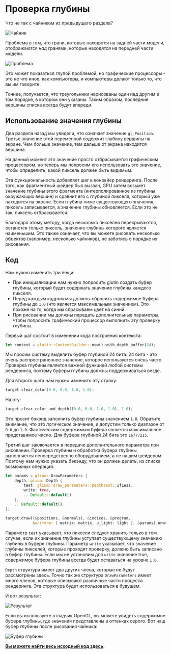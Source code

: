 # Проверка глубины

Что не так с чайником из предыдущего раздела?

![Чайник](../tuto-08-result.png)

Проблема в том, что грани, которые находятся на задней части модели, отображаются *над* гранями, которые находятся на передней части модели.

![Проблема](../tuto-09-problem.png)

Это может показаться глупой проблемой, но графические процессоры - это не что иное, как компьютеры, и компьютеры делают только то, что вы им говорите.

Точнее, получается, что треугольники нарисованы один над другим в том порядке, в котором они указаны. Таким образом, последние вершины списка всегда будут впереди.

## Использование значения глубины

Два раздела назад мы увидели, что означает значение `gl_Position`. Третье значение этой переменной содержит глубину вершины на экране. Чем больше значение, тем дальше от экрана находится вершина.

На данный момент это значение просто отбрасывается графическим процессором, но теперь мы попросим его использовать это значение, чтобы определить, какой пиксель должен быть видимым.

Эта функциональность добавляет шаг в конвейер рендеринга. После того, как фрагментный шейдер был вызван, GPU затем возьмет значение глубины этого фрагмента (интерполированное из глубины окружающих вершин) и сравнит его с глубиной пикселя, который уже находится на экране. Если глубина ниже существующего значения, пиксель записывается, а значение глубины обновляется. Если это не так, пиксель отбрасывается.

Благодаря этому методу, когда несколько пикселей перекрываются, останется только пиксель, значение глубины которого является наименьшим. Это также означает, что вы можете рисовать несколько объектов (например, несколько чайников), не заботясь о порядке их рисования.

## Код

Нам нужно изменить три вещи:

 - При инициализации нам нужно попросить glutin создать буфер глубины, который будет содержать значение глубины каждого пикселя.
 - Перед каждым кадром мы должны сбросить содержимое буфера глубины до `1.0` (что является максимальным значением). Это похоже на то, когда мы сбрасываем цвет на синий.
 - При рисовании мы должны передать дополнительные параметры, чтобы попросить графический процессор выполнить эту проверку глубины.

Первый шаг состоит в изменении кода построения контекста:

```rust
let context = glutin::ContextBuilder::new().with_depth_buffer(24);
```

Мы просим систему выделить буфер глубиной 24 бита. 24 бита - это очень распространенное значение, которое используется очень часто. Проверка глубины является важной функцией любой системы рендеринга, поэтому буферы глубины должны поддерживаться везде.

Для второго шага нам нужно изменить эту строку:

```rust
target.clear_color(0.0, 0.0, 1.0, 1.0);
```

На эту:

```rust
target.clear_color_and_depth((0.0, 0.0, 1.0, 1.0), 1.0);
```

Это просит бэкэнд заполнить буфер глубины значением `1.0`. Обратите внимание, что это *логическое* значение, и допустим только диапазон от `0.0` до `1.0`. Фактическим содержимым буфера является максимальное представимое число. Для буфера глубиной 24 бита это `16777215`.

Третий шаг заключается в передаче дополнительного параметра при рисовании. Проверка глубины и обработка буфера глубины выполняется непосредственно оборудованием, а не нашим шейдером. Поэтому нам нужно указать бэкэнду, что он должен делать, из списка возможных операций.

```rust
let params = glium::DrawParameters {
    depth: glium::Depth {
        test: glium::draw_parameters::DepthTest::IfLess,
        write: true,
        .. Default::default()
    },
    .. Default::default()
};

target.draw((&positions, &normals), &indices, &program,
            &uniform! { matrix: matrix, u_light: light }, &params).unwrap();
```

Параметр `test` указывает, что пиксели следует хранить только в том случае, если их значение глубины уступает существующему значению глубины в буфере глубины. Параметр `write` указывает, что значение глубины пикселей, которые проходят проверку, должно быть записано в буфер глубины. Если мы не установим для `write` значение true, содержимое буфера глубины всегда будет оставаться на уровне `1.0`.

`Depth` структура имеет два других члена, которые не будут рассмотрены здесь. Точно так же структура `DrawParameters` имеет много членов, которые описывают различные части процесса рендеринга. Эта структура будет использоваться в будущем.

И вот результат:

![Результат](../tuto-09-result.png)

Если вы используете отладчик OpenGL, вы можете увидеть содержимое буфера глубины, где значения представлены в оттенках серого. Вот наш буфер глубины после рисования чайника:

![Буфер глубины](../tuto-09-depth.png)

**[Вы можете найти весь исходный код здесь](https://github.com/glium/glium/blob/master/examples/tutorial-09.rs).**
